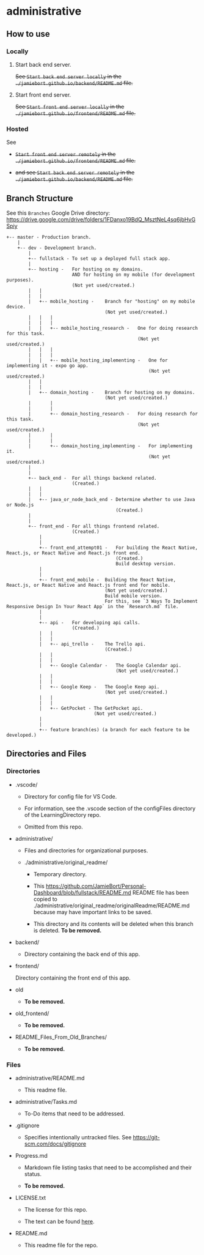 # administrative

## How to use

### Locally

1. Start back end server.

   ~~See `Start back end server locally` in the `./jamiebort.github.io/backend/README.md` file.~~

2. Start front end server.

   ~~See `Start front end server locally` in the `./jamiebort.github.io/frontend/README.md` file.~~

### Hosted

See

- ~~`Start front end server remotely` in the `./jamiebort.github.io/frontend/README.md` file.~~

- ~~and see `Start back end server remotely` in the `./jamiebort.github.io/backend/README.md` file.~~

## Branch Structure

See this `Branches` Google Drive directory: https://drive.google.com/drive/folders/1FDanxo19BdQ_MsztNeL4sq6jbHvGSpiy

```
+-- master - Production branch.
    |
    +-- dev - Development branch.
        |
        +-- fullstack - To set up a deployed full stack app.
        |
        +-- hosting -   For hosting on my domains.
                        AND for hosting on my mobile (for development purposes).
                        (Not yet used/created.)
        |   |
        |   |
        |   +-- mobile_hosting -    Branch for "hosting" on my mobile device.
                                    (Not yet used/created.)
        |   |   |
        |   |   |
        |   |   +-- mobile_hosting_research -   One for doing research for this task.
                                                (Not yet used/created.)
        |   |   |
        |   |   |
        |   |   +-- mobile_hosting_implementing -   One for implementing it - expo go app.
                                                    (Not yet used/created.)
        |   |
        |   |
        |   +-- domain_hosting -    Branch for hosting on my domains.
                                    (Not yet used/created.)
        |       |
        |       |
        |       +-- domain_hosting_research -   For doing research for this task.
                                                (Not yet used/created.)
        |       |
        |       |
        |       +-- domain_hosting_implementing -   For implementing it.
                                                    (Not yet used/created.)
        |
        |
        +-- back_end -  For all things backend related.
                        (Created.)
        |   |
        |   |
        |   +-- java_or_node_back_end - Determine whether to use Java or Node.js
                                        (Created.)
        |
        |
        +-- front_end - For all things frontend related.
                        (Created.)
            |
            |
            +-- front_end_attempt01 -   For building the React Native, React.js, or React Native and React.js front end.
                                        (Created.)
                                        Build desktop version.
            |
            |
            +-- front_end_mobile -  Building the React Native, React.js, or React Native and React.js front end for mobile.
                                    (Not yet used/created.)
                                    Build mobile version.
                                    For this, see `3 Ways To Implement Responsive Design In Your React App` in the `Research.md` file.
            |
            |
            +-- api -   For developing api calls.
                        (Created.)
            |   |
            |   |
            |   +-- api_trello -    The Trello api.
                                    (Created.)
            |   |
            |   |
            |   +-- Google Calendar -   The Google Calendar api.
                                        (Not yet used/created.)
            |   |
            |   |
            |   +-- Google Keep -   The Google Keep api.
                                    (Not yet used/created.)
            |   |
            |   |
            |   +-- GetPocket - The GetPocket api.
                                (Not yet used/created.)
            |
            |
            +-- feature branch(es) (a branch for each feature to be developed.)
```

## Directories and Files

### Directories

- .vscode/

  - Directory for config file for VS Code.

  - For information, see the .vscode section of the configFiles directory of the LearningDirectory repo.

  - Omitted from this repo.

- administrative/

  - Files and directories for organizational purposes.

  - ./administrative/original_readme/

    - Temporary directory.

    - This https://github.com/JamieBort/Personal-Dashboard/blob/fullstack/README.md README file has been copied to ./administrative/original_readme/originalReadme/README.md because may have important links to be saved.

    - This directory and its contents will be deleted when this branch is deleted. **To be removed.**

- backend/

  - Directory containing the back end of this app.

- frontend/

  Directory containing the front end of this app.

- old

  - **To be removed.**

- old_frontend/

  - **To be removed.**

- README_Files_From_Old_Branches/

  - **To be removed.**

### Files

- administrative/README.md

  - This readme file.

- administrative/Tasks.md

  - To-Do items that need to be addressed.

- .gitignore

  - Specifies intentionally untracked files. See https://git-scm.com/docs/gitignore

- Progress.md

  - Markdown file listing tasks that need to be accomplished and their status.

  - **To be removed.**

- LICENSE.txt

  - The license for this repo.

  - The text can be found [here](../LICENSE.txt).

- README.md

  - This readme file for the repo.
